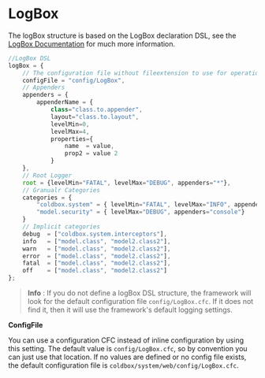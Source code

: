 # LogBox

The logBox structure is based on the LogBox declaration DSL, see the [LogBox Documentation](https://logbox.ortusbooks.com/) for much more information.

```javascript
//LogBox DSL
logBox = {
    // The configuration file without fileextension to use for operation, instead of using this structure
    configFile = "config/LogBox", 
    // Appenders
    appenders = {
        appenderName = {
            class="class.to.appender", 
            layout="class.to.layout",
            levelMin=0,
            levelMax=4,
            properties={
                name  = value,
                prop2 = value 2
            }
    },
    // Root Logger
    root = {levelMin="FATAL", levelMax="DEBUG", appenders="*"},
    // Granualr Categories
    categories = {
        "coldbox.system" = { levelMin="FATAL", levelMax="INFO", appenders="*"},
        "model.security" = { levelMax="DEBUG", appenders="console"}
    }
    // Implicit categories
    debug  = ["coldbox.system.interceptors"],
    info   = ["model.class", "model2.class2"],
    warn   = ["model.class", "model2.class2"],
    error  = ["model.class", "model2.class2"],
    fatal  = ["model.class", "model2.class2"],
    off    = ["model.class", "model2.class2"]
};
```

> **Info** : If you do not define a logBox DSL structure, the framework will look for the default configuration file `config/LogBox.cfc`. If it does not find it, then it will use the framework's default logging settings.

**ConfigFile**

You can use a configuration CFC instead of inline configuration by using this setting. The default value is `config/LogBox.cfc`, so by convention you can just use that location. If no values are defined or no config file exists, the default configuration file is `coldbox/system/web/config/LogBox.cfc`.

